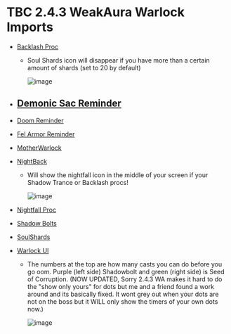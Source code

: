 # TBC 2.4.3 WeakAura Warlock Imports

- [Backlash Proc](https://github.com/GitGurky/WeakAura-Strings-Database-2.4.3/blob/main/Warlock/Backlash%20Proc)
  - Soul Shards icon will disappear if you have more than a certain amount of shards (set to 20 by default)

      ![image](https://github.com/GitGurky/WeakAura-Strings-Database-2.4.3/assets/90982783/f8396e87-43d9-4742-a5a2-a06a6af7bd6e)

- [Demonic Sac Reminder](https://github.com/GitGurky/WeakAura-Strings-Database-2.4.3/blob/main/Warlock/Demonic%20Sac%20Reminder)
   - 
- [Doom Reminder](https://github.com/GitGurky/WeakAura-Strings-Database-2.4.3/blob/main/Warlock/Doom%20Reminder)
- [Fel Armor Reminder](https://github.com/GitGurky/WeakAura-Strings-Database-2.4.3/blob/main/Warlock/Fel%20Armor%20Reminder)
- [MotherWarlock](https://github.com/GitGurky/WeakAura-Strings-Database-2.4.3/blob/main/Warlock/MotherWarlock)
- [NightBack](https://github.com/GitGurky/WeakAura-Strings-Database-2.4.3/blob/main/Warlock/NightBack.txt)
  - Will show the nightfall icon in the middle of your screen if your Shadow Trance or Backlash procs!

    ![image](https://github.com/GitGurky/WeakAura-Strings-Database-2.4.3/assets/90982783/3a8879d4-bbcf-4a87-b21a-a5409dde72a0)

- [Nightfall Proc](https://github.com/GitGurky/WeakAura-Strings-Database-2.4.3/blob/main/Warlock/Nightfall%20Proc)
- [Shadow Bolts](https://github.com/GitGurky/WeakAura-Strings-Database-2.4.3/blob/main/Warlock/Shadow%20Bolts)
- [SoulShards](https://github.com/GitGurky/WeakAura-Strings-Database-2.4.3/blob/main/Warlock/SoulShards.txt)
- [Warlock UI](https://github.com/GitGurky/WeakAura-Strings-Database-2.4.3/blob/main/Warlock/Warlock%20UI)
  - The numbers at the top are how many casts you can do before you go oom. Purple (left side) Shadowbolt and green (right side) is Seed of Corruption. (NOW UPDATED, Sorry 2.4.3 WA makes it hard to do the "show only yours" for dots but me and a friend found a work around and its basically fixed. It wont grey out when your dots are not on the boss but it WILL only show the timers of your own dots now.)

    ![image](https://github.com/GitGurky/WeakAura-Strings-Database-2.4.3/assets/90982783/7671c017-ca8d-47ff-87df-471035426356)
